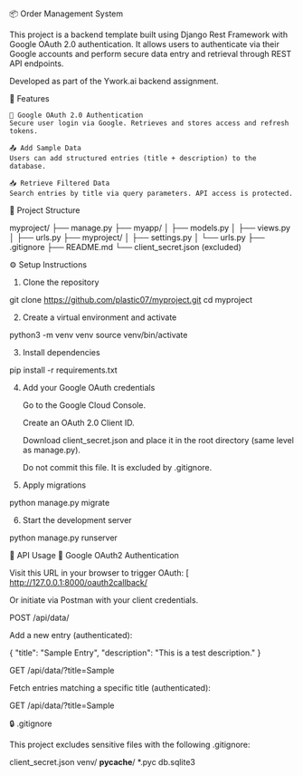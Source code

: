 📦 Order Management System 

This project is a backend template built using Django Rest Framework with Google OAuth 2.0 authentication. It allows users to authenticate via their Google accounts and perform secure data entry and retrieval through REST API endpoints.

Developed as part of the Ywork.ai backend assignment.

🔧 Features

    🔐 Google OAuth 2.0 Authentication
    Secure user login via Google. Retrieves and stores access and refresh tokens.

    📤 Add Sample Data
    Users can add structured entries (title + description) to the database.

    📥 Retrieve Filtered Data
    Search entries by title via query parameters. API access is protected.

📁 Project Structure

myproject/
├── manage.py
├── myapp/
│   ├── models.py
│   ├── views.py
│   ├── urls.py
├── myproject/
│   ├── settings.py
│   └── urls.py
├── .gitignore
├── README.md
└── client_secret.json (excluded)

⚙️ Setup Instructions
1. Clone the repository

git clone https://github.com/plastic07/myproject.git
cd myproject

2. Create a virtual environment and activate

python3 -m venv venv
source venv/bin/activate

3. Install dependencies

pip install -r requirements.txt

4. Add your Google OAuth credentials

    Go to the Google Cloud Console.

    Create an OAuth 2.0 Client ID.

    Download client_secret.json and place it in the root directory (same level as manage.py).

    Do not commit this file. It is excluded by .gitignore.

5. Apply migrations

python manage.py migrate

6. Start the development server

python manage.py runserver



🔗 API Usage
🔑 Google OAuth2 Authentication

Visit this URL in your browser to trigger OAuth:
[
http://127.0.0.1:8000/oauth2callback/

Or initiate via Postman with your client credentials.

POST /api/data/

Add a new entry (authenticated):

{
  "title": "Sample Entry",
  "description": "This is a test description."
}

GET /api/data/?title=Sample

Fetch entries matching a specific title (authenticated):

GET /api/data/?title=Sample

🔒 .gitignore

This project excludes sensitive files with the following .gitignore:

client_secret.json
venv/
__pycache__/
*.pyc
db.sqlite3


